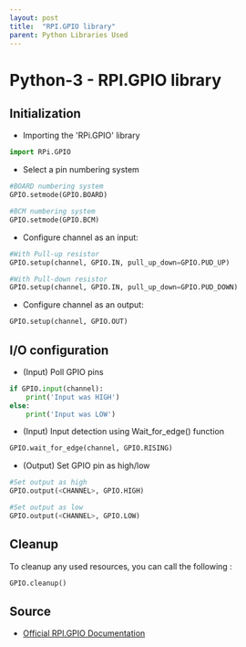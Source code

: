 ```yaml
---
layout: post
title:  "RPI.GPIO library"
parent: Python Libraries Used
---
```

# Python-3 - RPI.GPIO library

## Initialization
- Importing the 'RPi.GPIO' library

```py
import RPi.GPIO
```
- Select a pin numbering system

```py
#BOARD numbering system
GPIO.setmode(GPIO.BOARD)

#BCM numbering system
GPIO.setmode(GPIO.BCM)
```
- Configure channel as an input:
```py
#With Pull-up resistor
GPIO.setup(channel, GPIO.IN, pull_up_down=GPIO.PUD_UP)

#With Pull-down resistor
GPIO.setup(channel, GPIO.IN, pull_up_down=GPIO.PUD_DOWN)
```
- Configure channel as an output:
```py
GPIO.setup(channel, GPIO.OUT)
```
## I/O configuration
- (Input) Poll GPIO pins
```py
if GPIO.input(channel):
    print('Input was HIGH')
else:
    print('Input was LOW')
```
- (Input) Input detection using Wait_for_edge() function
```py
GPIO.wait_for_edge(channel, GPIO.RISING)
```
- (Output) Set GPIO pin as high/low
```py
#Set output as high
GPIO.output(<CHANNEL>, GPIO.HIGH)

#Set output as low
GPIO.output(<CHANNEL>, GPIO.LOW)
```
## Cleanup
To cleanup any used resources, you can call the following : 
```py
GPIO.cleanup()
```

## Source
- [Official RPI.GPIO Documentation](https://sourceforge.net/p/raspberry-gpio-python/wiki)
